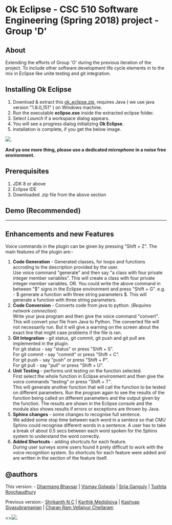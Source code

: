
# Ok Eclipse - CSC 510 Software Engineering (Spring 2018) project - Group 'D' <Enter>[](https://github.com/dharmangbhavsar/ok-eclipse) 

## About
Extending the efforts of Group 'O' during the previous iteration of the project. To include other software development life cycle elements in to the mix in Eclipse like unite testing and git integration.

## Installing Ok Eclipse

1. Download & extract this [ok_eclipse.zip](https://drive.google.com/open?id=1mSrwdvPe4_BD487jVamrombuNvbGmr3k), requires Java ( we use java version "1.8.0_151" ) on Windows machine.
1. Run the executable **eclipse.exe** inside the extracted eclipse folder. 
1. Select *Launch* if a workspace dialog appears.
1. You will see a progress dialog initializing **Ok Eclipse**. 
1. Installation is complete, if you get the below image.

![](https://github.com/snaraya7/Ok_Eclipse/blob/master/img/success1.JPG).

**And ya one more thing, please use a dedicated _microphone_ in a noise free environment.**

## Prerequisites  
1. JDK 8 or above  
1. Eclipse IDE  
1. Downloaded .zip file from the above section

## Demo (Recommended)
----------------

## Enhancements and new Features
Voice commands in the plugin can be given by pressing "Shift + Z".
The main features of the plugin are:-   
1) **Code Generation** - Generated classes, for loops and functions accroding to the description provided by the user.  
Use voice command "generate" and then say "a class with four private integer member variables". This will create a class with four private integer member variables. OR. You could write the above command in between "$" signs in the Eclipse environment and press "Shift + G". e.g. - $ generate a function with three string parameters $. This will generate a function with three string parameters.  
2) **Code Conversion** - Converts code from java to python. (*Requires network connection*)  
Write your java program and then give the voice command "convert". This will convert your file from Java to Python. The converted file will not necessarily run. But it will give a warning on the screen about the exact line that might case problems if the file is ran.  
3) **Git Integration** - git status, git commit, git push and git pull are implemented in the plugin.   
For git status - say "status" or press "Shift + S".  
For git commit - say "commit" or press "Shift + C".  
For git push - say "push" or press "Shift + P".  
For git pull - say "pull" or press "Shift + U".  
4) **Unit Testing** - performs unit testing on the function selected.  
First select the whole function in Eclipse environment and then give the voice commands "testing" or press "Shift + T".  
This will generate another function that will call the function to be tested on different parameters. Run the program again to see the results of the function being called on different parameters and the output given by the function. The results are shown in the Eclipse console and the module also shows results if errors or exceptions are thrown by Java.  
5) **Sphinx changes** - some changes to recognise full sentence.  
We added some stop time between each word in a sentece so that CMU Sphinx could recognise different words in a sentence. A user has to take a break of about 0.5 secs between each word spoken for the Sphinx system to understand the word correctly.  
6) **Added Shortcuts** - adding shortcuts for each feature.  
During user surveys some users found it prety difficult to work with the voice recognition system. So shortcuts for each feature were added and are written in the section of the feature itself.  

## @authors
This version: - 
[Dharmang Bhavsar](https://www.github.com/dharmangbhavsar) | [Vismay Golwala](https://github.com/vismay-golwala) | [Srija Ganguly](https://github.com/SrijaGanguly) | [Tushita Roychaudhury](https://github.com/tushitarc)

Previous version:-
[Shrikanth N C](https://www.linkedin.com/in/shrikanthnc/) | [Karthik Medidisiva](https://github.com/kmedidi)   | [Kashyap Sivasubramanian](https://github.com/ksivasu)   | [Charan Ram Vellaiyur Chellaram](https://github.com/cvellai)  

<>![](https://github.com/snaraya7/Ok_Eclipse/blob/master/img/fly.JPG).


